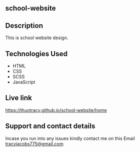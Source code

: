 ## school-website

## Description
This is  school website design.

## Technologies Used
* HTML
* CSS
* SCSS
* JavaScript

## Live link
https://thuotracy.github.io/school-website/home

## Support and contact details

Incase you run into any issues kindly contact me on this Email tracyjacobs775@gmail.com
